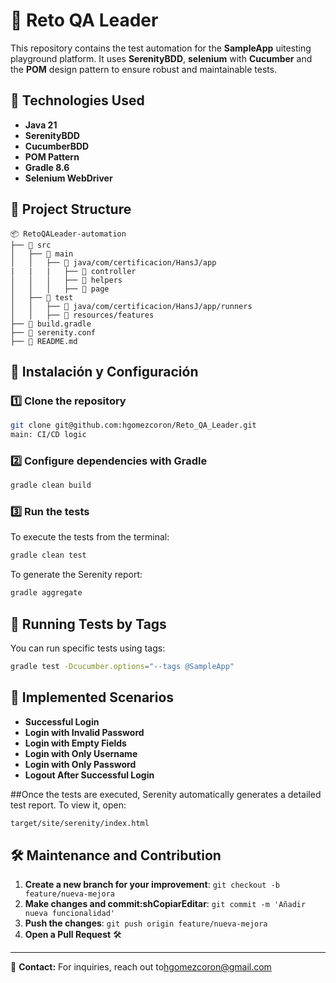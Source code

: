 # 🏨 Reto QA Leader

This repository contains the test automation for the **SampleApp** uitesting playground platform. It uses **SerenityBDD**, **selenium** with **Cucumber** and the **POM** design pattern to ensure robust and maintainable tests.

## 📌 Technologies Used

- **Java 21**
- **SerenityBDD**
- **CucumberBDD**
- **POM Pattern**
- **Gradle 8.6**
- **Selenium WebDriver**

## 📁 Project Structure

```
📦 RetoQALeader-automation
├── 📂 src
│   ├── 📂 main
│   │   ├── 📂 java/com/certificacion/HansJ/app
|   |   |   ├── 📂 controller
│   │   │   ├── 📂 helpers
│   │   │   ├── 📂 page
│   ├── 📂 test
│   │   ├── 📂 java/com/certificacion/HansJ/app/runners
│   │   ├── 📂 resources/features
├── 📜 build.gradle
├── 📜 serenity.conf
├── 📜 README.md
```

## 🚀 Instalación y Configuración

### 1️⃣ Clone the repository
```sh
git clone git@github.com:hgomezcoron/Reto_QA_Leader.git
main: CI/CD logic
```

### 2️⃣ Configure dependencies with Gradle
```sh
gradle clean build
```

### 3️⃣ Run the tests

To execute the tests from the terminal:
```sh
gradle clean test
```
To generate the Serenity report:
```sh
gradle aggregate
```

## 🧪 Running Tests by Tags
You can run specific tests using tags:
```sh
gradle test -Dcucumber.options="--tags @SampleApp"
```

## 📜  Implemented Scenarios
- **Successful Login** 
- **Login with Invalid Password** 
- **Login with Empty Fields**
- **Login with Only Username**
- **Login with Only Password**
- **Logout After Successful Login**

##Once the tests are executed, Serenity automatically generates a detailed test report. To view it, open:
```sh
target/site/serenity/index.html
```

## 🛠 Maintenance and Contribution
1. **Create a new branch for your improvement**: `git checkout -b feature/nueva-mejora`
2. **Make changes and commit:shCopiarEditar**: `git commit -m 'Añadir nueva funcionalidad'`
3. **Push the changes**: `git push origin feature/nueva-mejora`
4. **Open a Pull Request** 🛠

---

📌 **Contact:** For inquiries, reach out to[hgomezcoron@gmail.com](mailto:tu.email@example.com)
